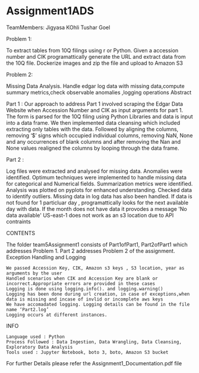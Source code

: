 # Assignment1ADS

TeamMembers:
    Jigyasa KOhli
    Tushar Goel
    

Problem 1:

To extract tables from 10Q filings using r or Python. Given a accession number and CIK programattically generate the URL and extract data from the 10Q file. Dockerize images and zip the file and upload to Amazon S3

Problem 2:

Missing Data Analysis. Handle edgar log data with missing data,compute summary metrics,check observable anomalies ,logging operations
Abstract

Part 1 :
Our approach to address Part 1 involved scraping the Edgar Data Website when Accession Number and CIK as input arguments for part 1. The form is parsed for the 10Q filing using Python Libraries and data is input into a data frame. We then implemented data cleansing which included extracting only tables with the data. Followed by aligning the columns, removing ‘$’ signs which occupied individual columns, removing NaN, None and any occurrences of blank columns and after removing the Nan and None values realigned the columns by looping through the data frame. 

Part 2 : 

Log files were extracted and analysed for missing data. Anomalies were identified. Optimum techniques were implemented to handle missing data for categorical and Numerical fields. Summarization metrics were identified. Analysis was plotted on pyplots for enhanced understanding. Checked data to identify outliers. Missing data in log data has also been handled. If data is not found for 1 particluar day , programattically looks for the next available day with data. If the month does not have data it provodes a message 'No data available'
US-east-1 does not work as an s3 location due to API contraints

CONTENTS

The folder team5Assignment1 consists of Part1ofPart1, Part2ofPart1 which addresses Problem 1. Part 2 addresses Problem 2 of the assignment.
Exception Handling and Logging

    We passed Accession Key, CIK, Amazon s3 keys , S3 location, year as arguments by the user
    Handled scenarios when CIK and Accession Key are blank or incorrect.Appropriate errors are provided in these cases
    Logging is done using logging.info(). and logging.warning()
    Logging has been done during url creation, in case of exceptions,when data is missing and incase of invlid or incomplete aws keys
    We have accomadated logging. Logging details can be found in the file name ‘Part2.log’
    Logging occurs at different instances.

INFO

    Language used : Python
    Process Followed : Data Ingestion, Data Wrangling, Data Cleansing, Exploratory Data Analysis
    Tools used : Jupyter Notebook, boto 3, boto, Amazon S3 bucket

For further Details please refer the Assignment1_Documentation.pdf file
